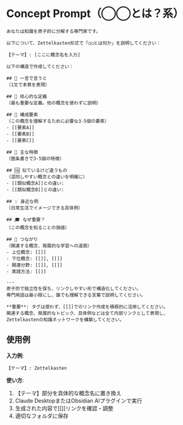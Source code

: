 # Concept Prompt（◯◯とは？系）

```
あなたは知識を原子的に分解する専門家です。

以下について、Zettelkasten形式で「◯◯とは何か」を説明してください：

【テーマ】: [ここに概念名を入力]

以下の構造で作成してください：

## 📝 一言で言うと
（1文で本質を表現）

## 🎯 核心的な定義
（最も重要な定義。他の概念を使わずに説明）

## 🔗 構成要素
（この概念を理解するために必要な3-5個の要素）
- [[要素A]]
- [[要素B]]  
- [[要素C]]

## 🌟 主な特徴
（箇条書きで3-5個の特徴）

## 🆚 似ているけど違うもの
（混同しやすい概念との違いを明確に）
- [[類似概念A]]との違い:
- [[類似概念B]]との違い:

## 💡 身近な例
（日常生活でイメージできる具体例）

## 🎓 なぜ重要？
（この概念を知ることの価値）

## 🔄 つながり
（関連する概念、発展的な学習への道筋）
- 上位概念: [[]]
- 下位概念: [[]], [[]]
- 関連分野: [[]], [[]]
- 実践方法: [[]]

---
原子的で独立性を保ち、リンクしやすい形で構造化してください。
専門用語は最小限にし、誰でも理解できる言葉で説明してください。

**重要**: タグは使わず、[[]]でのリンク作成を積極的に活用してください。
関連する概念、発展的なトピック、具体例などは全て内部リンクとして表現し、
Zettelkastenの知識ネットワークを構築してください。
```

## 使用例

**入力例**:
```
【テーマ】: Zettelkasten
```

**使い方**:
1. 【テーマ】部分を具体的な概念名に置き換え
2. Claude DesktopまたはObsidian AIプラグインで実行
3. 生成された内容で[[]]リンクを確認・調整
4. 適切なフォルダに保存